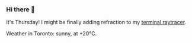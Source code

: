 ### Hi there :wave:

It's Thursday! I might be finally adding refraction to my [terminal raytracer](https://github.com/bewuethr/bash-raytracer).

Weather in Toronto: sunny, at +20°C.

